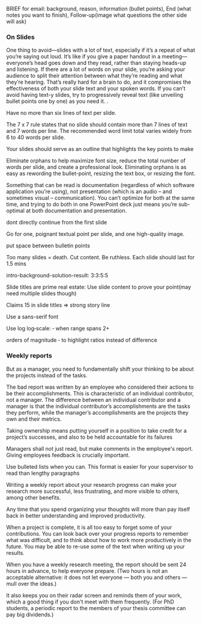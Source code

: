 BRIEF for email: background, reason, information (bullet points), End (what notes you want to finish), Follow-up(image what questions the other side will ask)

### On Slides

One thing to avoid—slides with a lot of text, especially if it’s a repeat of what you’re saying out loud. It’s like if you give a paper handout in a meeting—everyone’s head goes down and they read, rather than staying heads-up and listening. If there are a lot of words on your slide, you’re asking your audience to split their attention between what they’re reading and what they’re hearing. That’s really hard for a brain to do, and it compromises the effectiveness of both your slide text and your spoken words. If you can’t avoid having text-y slides, try to progressively reveal text (like unveiling bullet points one by one) as you need it.
.

Have no more than six lines of text per slide.

The 7 x 7 rule states that no slide should contain more than 7 lines of text and 7 words per line. The recommended word limit total varies widely from 6 to 40 words per slide.

 Your slides should serve as an outline that highlights the key points to make

  Eliminate orphans to help maximize font size, reduce the total number of words per slide, and create a professional look.  Eliminating orphans is as easy as rewording the bullet-point, resizing the text box, or resizing the font.

Something that can be read is documentation (regardless of which software application you’re using), not presentation (which is an audio – and sometimes visual – communication). You can’t optimize for both at the same time, and trying to do both in one PowerPoint deck just means you’re sub-optimal at both documentation and presentation.

dont directly continue from the first slide

Go for one, poignant textual point per slide, and one high-quality image.

put space between bulletin points

Too many slides = death. Cut content. Be ruthless. Each slide should last for 1.5 mins

intro-background-solution-result: 3:3:5:5

Slide titles are prime real estate: Use slide content to prove your point(may need multiple slides though)

Claims 15 in slide titles => strong story line

Use a sans-serif font

Use log log‐scale: ‐ when range spans 2+

orders of magnitude ‐ to highlight ratios instead of difference


### Weekly reports

But as a manager, you need to fundamentally shift your thinking to be about the projects instead of the tasks.

The bad report was written by an employee who considered their actions to be their accomplishments. This is characteristic of an individual contributor, not a manager. The difference between an individual contributor and a manager is that the individual contributor’s accomplishments are the tasks they perform, while the manager’s accomplishments are the projects they own and their metrics.

Taking ownership means putting yourself in a position to take credit for a project’s successes, and also to be held accountable for its failures

Managers shall not just read, but make comments in the employee's report. Giving employees feedback is crucially important.


Use bulleted lists when you can. This format is easier for your supervisor to read than lengthy paragraphs

Writing a weekly report about your research progress can make your research more successful, less frustrating, and more visible to others, among other benefits.


Any time that you spend organizing your thoughts will more than pay itself back in better understanding and improved productivity.

When a project is complete, it is all too easy to forget some of your contributions. You can look back over your progress reports to remember what was difficult, and to think about how to work more productively in the future. You may be able to re-use some of the text when writing up your results.

When you have a weekly research meeting, the report should be sent 24 hours in advance, to help everyone prepare. (Two hours is not an acceptable alternative: it does not let everyone — both you and others — mull over the ideas.)

 It also keeps you on their radar screen and reminds them of your work, which a good thing if you don't meet with them frequently. (For PhD students, a periodic report to the members of your thesis committee can pay big dividends.)

